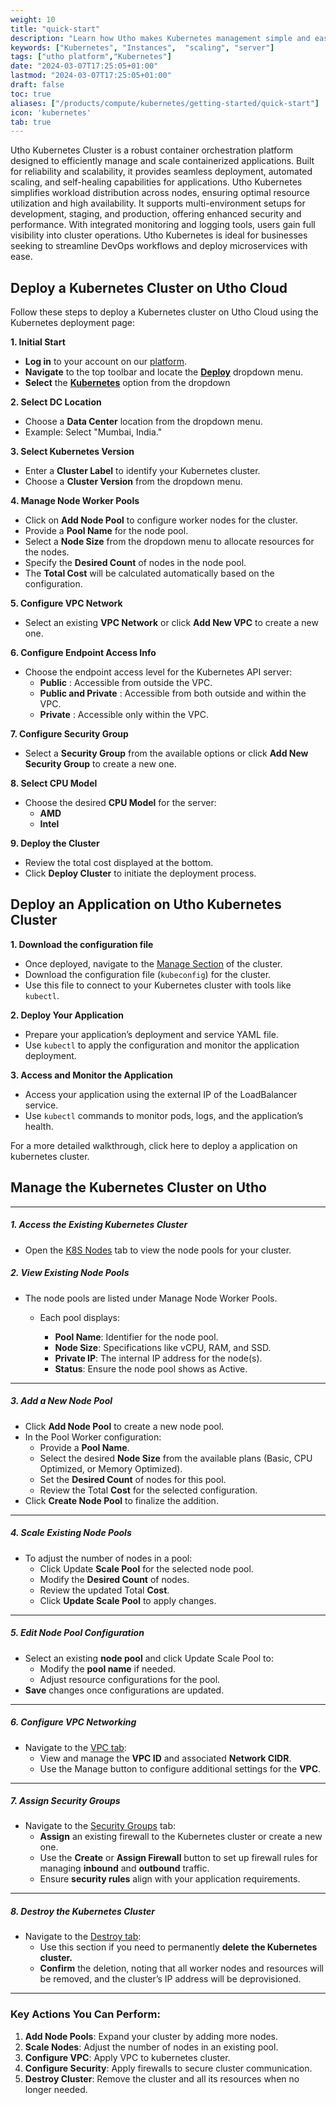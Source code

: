 ```yaml
---
weight: 10
title: "quick-start"
description: "Learn how Utho makes Kubernetes management simple and easy so you easily anticipate your kubernetes infrastructure costs"
keywords: ["Kubernetes", "Instances",  "scaling", "server"]
tags: ["utho platform","Kubernetes"]
date: "2024-03-07T17:25:05+01:00"
lastmod: "2024-03-07T17:25:05+01:00"
draft: false
toc: true
aliases: ["/products/compute/kubernetes/getting-started/quick-start"]
icon: 'kubernetes'
tab: true
---
```

Utho Kubernetes Cluster is a robust container orchestration platform designed to efficiently manage and scale containerized applications. Built for reliability and scalability, it provides seamless deployment, automated scaling, and self-healing capabilities for applications. Utho Kubernetes simplifies workload distribution across nodes, ensuring optimal resource utilization and high availability. It supports multi-environment setups for development, staging, and production, offering enhanced security and performance. With integrated monitoring and logging tools, users gain full visibility into cluster operations. Utho Kubernetes is ideal for businesses seeking to streamline DevOps workflows and deploy microservices with ease.

## Deploy a Kubernetes Cluster on Utho Cloud

Follow these steps to deploy a Kubernetes cluster on Utho Cloud using the Kubernetes deployment page:

**1. Initial Start**

* **Log in** to your account on our [platform](https://console.utho.com "https://console.utho.com").
* **Navigate** to the top toolbar and locate the **[Deploy](https://console.utho.com/kubernetes/deploy)** dropdown menu.
* **Select** the **[Kubernetes](https://console.utho.com/kubernetes/deploy)** option from the dropdown

**2. Select DC Location**

* Choose a **Data Center** location from the dropdown menu.
* Example: Select "Mumbai, India."

**3. Select Kubernetes Version**

* Enter a **Cluster Label** to identify your Kubernetes cluster.
* Choose a **Cluster Version** from the dropdown menu.

**4. Manage Node Worker Pools**

* Click on **Add Node Pool** to configure worker nodes for the cluster.
* Provide a **Pool Name** for the node pool.
* Select a **Node Size** from the dropdown menu to allocate resources for the nodes.
* Specify the **Desired Count** of nodes in the node pool.
* The **Total Cost** will be calculated automatically based on the configuration.

**5. Configure VPC Network**

* Select an existing **VPC Network** or click **Add New VPC** to create a new one.

**6. Configure Endpoint Access Info**

* Choose the endpoint access level for the Kubernetes API server:
  * **Public** : Accessible from outside the VPC.
  * **Public and Private** : Accessible from both outside and within the VPC.
  * **Private** : Accessible only within the VPC.

**7. Configure Security Group**

* Select a **Security Group** from the available options or click **Add New Security Group** to create a new one.

**8. Select CPU Model**

* Choose the desired **CPU Model** for the server:
  * **AMD**
  * **Intel**

**9. Deploy the Cluster**

* Review the total cost displayed at the bottom.
* Click **Deploy Cluster** to initiate the deployment process.

## Deploy an Application on Utho Kubernetes Cluster

**1. Download the configuration file**

* Once deployed, navigate to the [Manage Section]() of the cluster.
* Download the configuration file (`kubeconfig`) for the cluster.
* Use this file to connect to your Kubernetes cluster with tools like `kubectl`.

**2. Deploy Your Application**

* Prepare your application’s deployment and service YAML file.
* Use `kubectl` to apply the configuration and monitor the application deployment.

**3. Access and Monitor the Application**

* Access your application using the external IP of the LoadBalancer service.
* Use `kubectl` commands to monitor pods, logs, and the application’s health.

For a more detailed walkthrough, click here to deploy a application on kubernetes cluster.

## Manage the Kubernetes Cluster on Utho

---

##### 1. Access the Existing Kubernetes Cluster

* Open the [K8S Nodes](https://conosle.utho.com/kubernetes/:id "https://conosle.utho.com/kubernetes/:id") tab to view the node pools for your cluster.

##### 2. View Existing Node Pools

* The node pools are listed under Manage Node Worker Pools.
  * Each pool displays:

    * **Pool Name**: Identifier for the node pool.
    * **Node Size**: Specifications like vCPU, RAM, and SSD.
    * **Private IP**: The internal IP address for the node(s).
    * **Status**: Ensure the node pool shows as Active.

---

##### 3. Add a New Node Pool

* Click **Add Node Pool** to create a new node pool.
* In the Pool Worker configuration:
  * Provide a **Pool Name**.
  * Select the desired **Node Size** from the available plans (Basic, CPU Optimized, or Memory Optimized).
  * Set the **Desired Count** of nodes for this pool.
  * Review the Total **Cost** for the selected configuration.
* Click **Create Node Pool** to finalize the addition.

---

##### 4. Scale Existing Node Pools

* To adjust the number of nodes in a pool:
  * Click Update **Scale Pool** for the selected node pool.
  * Modify the **Desired Count** of nodes.
  * Review the updated Total **Cost**.
  * Click **Update Scale Pool** to apply changes.

---

##### 5. Edit Node Pool Configuration

* Select an existing **node pool** and click Update Scale Pool to:
  * Modify the **pool name** if needed.
  * Adjust resource configurations for the pool.
* **Save** changes once configurations are updated.

---

##### 6. Configure VPC Networking

* Navigate to the [VPC tab](https://conosle.utho.com/kubernetes/:id "https://conosle.utho.com/kubernetes/:id"):
  * View and manage the **VPC ID** and associated **Network CIDR**.
  * Use the Manage button to configure additional settings for the **VPC**.

---

##### 7. Assign Security Groups

* Navigate to the [Security Groups](https://conosle.utho.com/kubernetes/:id "https://conosle.utho.com/kubernetes/:id") tab:
  * **Assign** an existing firewall to the Kubernetes cluster or create a new one.
  * Use the **Create** or **Assign Firewall** button to set up firewall rules for managing **inbound** and **outbound** traffic.
  * Ensure **security rules** align with your application requirements.

---

##### 8. Destroy the Kubernetes Cluster

* Navigate to the [Destroy tab](https://conosle.utho.com/kubernetes/:id "https://conosle.utho.com/kubernetes/:id"):
  * Use this section if you need to permanently **delete** **the Kubernetes cluster.**
  * **Confirm** the deletion, noting that all worker nodes and resources will be removed, and the cluster’s IP address will be deprovisioned.

---

### Key Actions You Can Perform:

1. **Add Node Pools**: Expand your cluster by adding more nodes.
2. **Scale Nodes**: Adjust the number of nodes in an existing pool.
3. **Configure VPC**: Apply VPC to kubernetes cluster.
4. **Configure Security**: Apply firewalls to secure cluster communication.
5. **Destroy Cluster**: Remove the cluster and all its resources when no longer needed.

